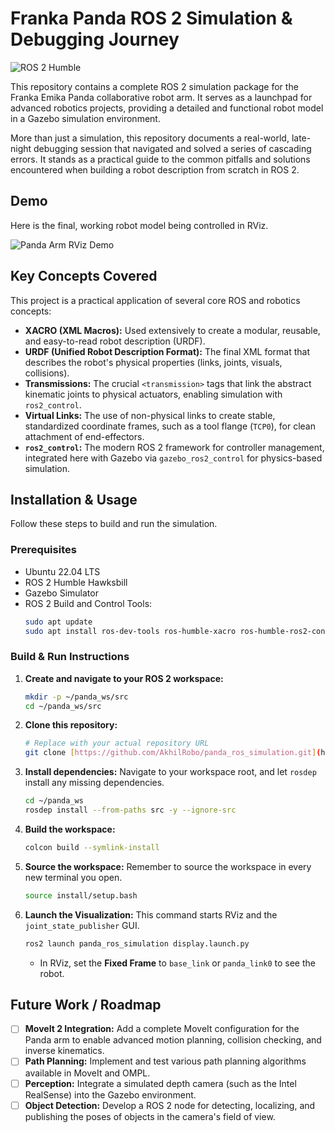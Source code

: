 # Franka Panda ROS 2 Simulation & Debugging Journey

![ROS 2 Humble](https://img.shields.io/badge/ROS%202-Humble-blue)

This repository contains a complete ROS 2 simulation package for the Franka Emika Panda collaborative robot arm. It serves as a launchpad for advanced robotics projects, providing a detailed and functional robot model in a Gazebo simulation environment.

More than just a simulation, this repository documents a real-world, late-night debugging session that navigated and solved a series of cascading errors. It stands as a practical guide to the common pitfalls and solutions encountered when building a robot description from scratch in ROS 2.

## Demo

Here is the final, working robot model being controlled in RViz.

![Panda Arm RViz Demo](media/panda_simulation.gif)

## Key Concepts Covered

This project is a practical application of several core ROS and robotics concepts:

-   **XACRO (XML Macros):** Used extensively to create a modular, reusable, and easy-to-read robot description (URDF).
-   **URDF (Unified Robot Description Format):** The final XML format that describes the robot's physical properties (links, joints, visuals, collisions).
-   **Transmissions:** The crucial `<transmission>` tags that link the abstract kinematic joints to physical actuators, enabling simulation with `ros2_control`.
-   **Virtual Links:** The use of non-physical links to create stable, standardized coordinate frames, such as a tool flange (`TCP0`), for clean attachment of end-effectors.
-   **`ros2_control`:** The modern ROS 2 framework for controller management, integrated here with Gazebo via `gazebo_ros2_control` for physics-based simulation.

## Installation & Usage

Follow these steps to build and run the simulation.

### Prerequisites

-   Ubuntu 22.04 LTS
-   ROS 2 Humble Hawksbill
-   Gazebo Simulator
-   ROS 2 Build and Control Tools:
    ```bash
    sudo apt update
    sudo apt install ros-dev-tools ros-humble-xacro ros-humble-ros2-control ros-humble-gazebo-ros2-control
    ```

### Build & Run Instructions

1.  **Create and navigate to your ROS 2 workspace:**
    ```bash
    mkdir -p ~/panda_ws/src
    cd ~/panda_ws/src
    ```

2.  **Clone this repository:**
    ```bash
    # Replace with your actual repository URL
    git clone [https://github.com/AkhilRobo/panda_ros_simulation.git](https://github.com/AkhilRobo/panda_ros_simulation.git)
    ```

3.  **Install dependencies:**
    Navigate to your workspace root, and let `rosdep` install any missing dependencies.
    ```bash
    cd ~/panda_ws
    rosdep install --from-paths src -y --ignore-src
    ```

4.  **Build the workspace:**
    ```bash
    colcon build --symlink-install
    ```

5.  **Source the workspace:**
    Remember to source the workspace in every new terminal you open.
    ```bash
    source install/setup.bash
    ```

6.  **Launch the Visualization:**
    This command starts RViz and the `joint_state_publisher` GUI.
    ```bash
    ros2 launch panda_ros_simulation display.launch.py
    ```
    -   In RViz, set the **Fixed Frame** to `base_link` or `panda_link0` to see the robot.

## Future Work / Roadmap

-   [ ] **MoveIt 2 Integration:** Add a complete MoveIt configuration for the Panda arm to enable advanced motion planning, collision checking, and inverse kinematics.
-   [ ] **Path Planning:** Implement and test various path planning algorithms available in MoveIt and OMPL.
-   [ ] **Perception:** Integrate a simulated depth camera (such as the Intel RealSense) into the Gazebo environment.
-   [ ] **Object Detection:** Develop a ROS 2 node for detecting, localizing, and publishing the poses of objects in the camera's field of view.
